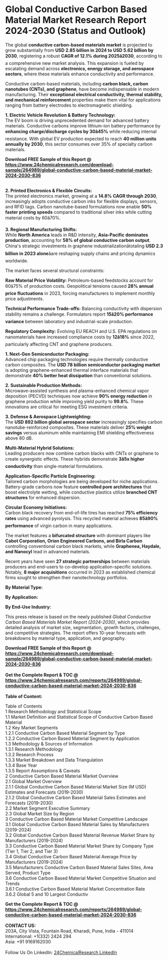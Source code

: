 <h1>Global Conductive Carbon Based Material Market Research Report 2024-2030 (Status and Outlook)</h1><p>The global <strong>conductive carbon-based materials market</strong> is projected to grow substantially from <strong>USD 2.85 billion in 2024 to USD 5.62 billion by 2030</strong>, registering a robust <strong>CAGR of 12.1% during 2025â2030</strong>, according to a comprehensive new market analysis. This expansion is fueled by escalating demand across <strong>electronics, energy storage, and aerospace sectors</strong>, where these materials enhance conductivity and performance.</p><p>Conductive carbon-based materials, including <strong>carbon black, carbon nanotubes (CNTs), and graphene</strong>, have become indispensable in modern manufacturing. Their <strong>exceptional electrical conductivity, thermal stability, and mechanical reinforcement</strong> properties make them vital for applications ranging from battery electrodes to electromagnetic shielding.</p><p><strong>1. Electric Vehicle Revolution &amp; Battery Technology:</strong><br>
The EV boom is driving unprecedented demand for advanced battery materials. Conductive carbons improve lithium-ion battery performance by <strong>enhancing charge/discharge cycles by 30â45%</strong> while reducing internal resistance. With global EV production expected to reach <strong>40 million units annually by 2030</strong>, this sector consumes over 35% of specialty carbon materials.</p><div><b>Download FREE Sample of this Report @ 
            <a href="https://www.24chemicalresearch.com/download-sample/264989/global-conductive-carbon-based-material-market-2024-2030-836">
            https://www.24chemicalresearch.com/download-sample/264989/global-conductive-carbon-based-material-market-2024-2030-836</a></b></div><br><p><strong>2. Printed Electronics &amp; Flexible Circuits:</strong><br>
The printed electronics market, growing at a <strong>14.8% CAGR through 2030</strong>, increasingly adopts conductive carbon inks for flexible displays, sensors, and RFID tags. Carbon nanotube-based formulations now enable <strong>50% faster printing speeds</strong> compared to traditional silver inks while cutting material costs by 60â70%.</p><p><strong>3. Regional Manufacturing Shifts:</strong><br>
While <strong>North America</strong> leads in R&amp;D intensity, <strong>Asia-Pacific dominates production</strong>, accounting for <strong>58% of global conductive carbon output</strong>. China's strategic investments in graphene industrializationâtotaling <strong>USD 2.3 billion in 2023 alone</strong>âare reshaping supply chains and pricing dynamics worldwide.</p><p>The market faces several structural constraints:</p><p><strong>Raw Material Price Volatility:</strong> Petroleum-based feedstocks account for 60â75% of production costs. Geopolitical tensions caused <strong>28% annual price fluctuations</strong> in 2023, forcing manufacturers to implement monthly price adjustments.</p><p><strong>Technical Performance Trade-offs:</strong> Balancing conductivity with dispersion stability remains a challenge. Formulators report <strong>15â20% performance variance</strong> between laboratory and industrial-scale production.</p><p><strong>Regulatory Complexity:</strong> Evolving EU REACH and U.S. EPA regulations on nanomaterials have increased compliance costs by <strong>12â18%</strong> since 2022, particularly affecting CNT and graphene producers.</p><p><strong>1. Next-Gen Semiconductor Packaging:</strong><br>
Advanced chip packaging technologies require thermally conductive carbon composites. The <strong>USD 78 billion semiconductor packaging market</strong> is adopting graphene-enhanced thermal interface materials that demonstrate <strong>40% better heat dissipation</strong> than conventional solutions.</p><p><strong>2. Sustainable Production Methods:</strong><br>
Microwave-assisted synthesis and plasma-enhanced chemical vapor deposition (PECVD) techniques now achieve <strong>90% energy reduction</strong> in graphene production while improving yield purity to <strong>99.8%</strong>. These innovations are critical for meeting ESG investment criteria.</p><p><strong>3. Defense &amp; Aerospace Lightweighting:</strong><br>
The <strong>USD 892 billion global aerospace sector</strong> increasingly specifies carbon nanotube-reinforced composites. These materials deliver <strong>25% weight savings</strong> versus aluminum while maintaining EMI shielding effectiveness above 80 dB.</p><p><strong>Multi-Material Hybrid Solutions:</strong><br>
	Leading producers now combine carbon blacks with CNTs or graphene to create synergistic effects. These hybrids demonstrate <strong>3â5x higher conductivity</strong> than single-material formulations.</p><p><strong>Application-Specific Particle Engineering:</strong><br>
	Tailored carbon morphologies are being developed for niche applications. Battery-grade carbons now feature <strong>controlled pore architectures</strong> that boost electrolyte wetting, while conductive plastics utilize <strong>branched CNT structures</strong> for enhanced dispersion.</p><p><strong>Circular Economy Initiatives:</strong><br>
	Carbon black recovery from end-of-life tires has reached <strong>75% efficiency rates</strong> using advanced pyrolysis. This recycled material achieves <strong>85â90% performance</strong> of virgin carbon in many applications.</p><p>The market features a <strong>bifurcated structure</strong> with dominant players like <strong>Cabot Corporation, Orion Engineered Carbons, and Birla Carbon</strong> controlling conventional carbon black markets, while <strong>Graphenea, Haydale, and Nanocyl</strong> lead in advanced materials.</p><p>Recent years have seen <strong>27 strategic partnerships</strong> between materials producers and end-users to co-develop application-specific solutions. Notably, <strong>8 major acquisitions</strong> occurred in 2023 as established chemical firms sought to strengthen their nanotechnology portfolios.</p><p><strong>By Material Type:</strong></p><p><strong>By Application:</strong></p><p><strong>By End-Use Industry:</strong></p><p>This press release is based on the newly published <em>Global Conductive Carbon Based Materials Market Report (2024-2030)</em>, which provides detailed analysis of market size, segmentation, growth factors, challenges, and competitive strategies. The report offers 10-year forecasts with breakdowns by material type, application, and geography.</p><div><b>Download FREE Sample of this Report @ 
            <a href="https://www.24chemicalresearch.com/download-sample/264989/global-conductive-carbon-based-material-market-2024-2030-836">
            https://www.24chemicalresearch.com/download-sample/264989/global-conductive-carbon-based-material-market-2024-2030-836</a></b></div><br><div><b>Get the Complete Report & TOC @ 
            <a href="https://www.24chemicalresearch.com/reports/264989/global-conductive-carbon-based-material-market-2024-2030-836">
            https://www.24chemicalresearch.com/reports/264989/global-conductive-carbon-based-material-market-2024-2030-836</a></b></div><br>
            <b>Table of Content:</b><p>Table of Contents<br />
1 Research Methodology and Statistical Scope<br />
1.1 Market Definition and Statistical Scope of Conductive Carbon Based Material<br />
1.2 Key Market Segments<br />
1.2.1 Conductive Carbon Based Material Segment by Type<br />
1.2.2 Conductive Carbon Based Material Segment by Application<br />
1.3 Methodology & Sources of Information<br />
1.3.1 Research Methodology<br />
1.3.2 Research Process<br />
1.3.3 Market Breakdown and Data Triangulation<br />
1.3.4 Base Year<br />
1.3.5 Report Assumptions & Caveats<br />
2 Conductive Carbon Based Material Market Overview<br />
2.1 Global Market Overview<br />
2.1.1 Global Conductive Carbon Based Material Market Size (M USD) Estimates and Forecasts (2019-2030)<br />
2.1.2 Global Conductive Carbon Based Material Sales Estimates and Forecasts (2019-2030)<br />
2.2 Market Segment Executive Summary<br />
2.3 Global Market Size by Region<br />
3 Conductive Carbon Based Material Market Competitive Landscape<br />
3.1 Global Conductive Carbon Based Material Sales by Manufacturers (2019-2024)<br />
3.2 Global Conductive Carbon Based Material Revenue Market Share by Manufacturers (2019-2024)<br />
3.3 Conductive Carbon Based Material Market Share by Company Type (Tier 1, Tier 2, and Tier 3)<br />
3.4 Global Conductive Carbon Based Material Average Price by Manufacturers (2019-2024)<br />
3.5 Manufacturers Conductive Carbon Based Material Sales Sites, Area Served, Product Type<br />
3.6 Conductive Carbon Based Material Market Competitive Situation and Trends<br />
3.6.1 Conductive Carbon Based Material Market Concentration Rate<br />
3.6.2 Global 5 and 10 Largest Conductiv</p><div><b>Get the Complete Report & TOC @ 
            <a href="https://www.24chemicalresearch.com/reports/264989/global-conductive-carbon-based-material-market-2024-2030-836">
            https://www.24chemicalresearch.com/reports/264989/global-conductive-carbon-based-material-market-2024-2030-836</a></b></div><br><b>CONTACT US:</b><br>
            203A, City Vista, Fountain Road, Kharadi, Pune, India - 411014<br>
            International: +1(332) 2424 294<br>
            Asia: +91 9169162030 <br><br>
            Follow Us On LinkedIn: <a href="https://www.linkedin.com/company/24chemicalresearch/">24ChemicalResearch LinkedIn</a>